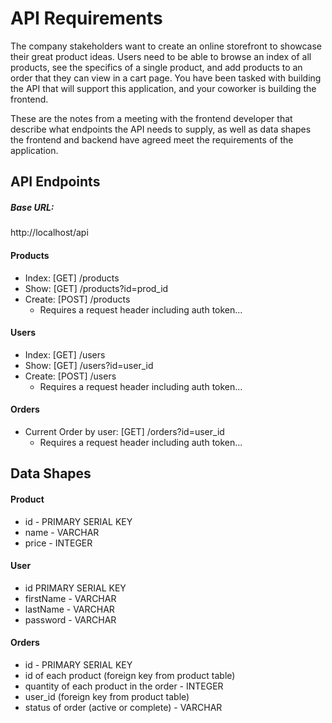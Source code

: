 # API Requirements

The company stakeholders want to create an online storefront to showcase their great product ideas. Users need to be able to browse an index of all products, see the specifics of a single product, and add products to an order that they can view in a cart page. You have been tasked with building the API that will support this application, and your coworker is building the frontend.

These are the notes from a meeting with the frontend developer that describe what endpoints the API needs to supply, as well as data shapes the frontend and backend have agreed meet the requirements of the application.

## API Endpoints

##### Base URL:

http://localhost/api

#### Products

- Index: [GET] /products
- Show: [GET] /products?id=prod_id
- Create: [POST] /products
  - Requires a request header including auth token...

#### Users

- Index: [GET] /users
- Show: [GET] /users?id=user_id
- Create: [POST] /users
  - Requires a request header including auth token...

#### Orders

- Current Order by user: [GET] /orders?id=user_id
  - Requires a request header including auth token...

## Data Shapes

#### Product

- id - PRIMARY SERIAL KEY
- name - VARCHAR
- price - INTEGER

#### User

- id PRIMARY SERIAL KEY
- firstName - VARCHAR
- lastName - VARCHAR
- password - VARCHAR

#### Orders

- id - PRIMARY SERIAL KEY
- id of each product (foreign key from product table)
- quantity of each product in the order - INTEGER
- user_id (foreign key from product table)
- status of order (active or complete) - VARCHAR
